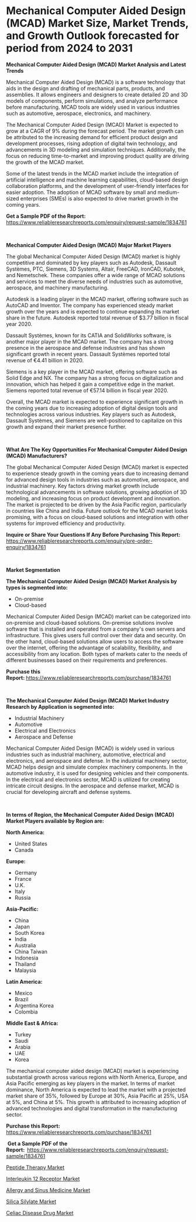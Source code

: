 <p><h1>Mechanical Computer Aided Design (MCAD) Market Size, Market Trends, and Growth Outlook forecasted for period from 2024 to 2031</h1></p><p><strong>Mechanical Computer Aided Design (MCAD) Market Analysis and Latest Trends</strong></p>
<p><p>Mechanical Computer Aided Design (MCAD) is a software technology that aids in the design and drafting of mechanical parts, products, and assemblies. It allows engineers and designers to create detailed 2D and 3D models of components, perform simulations, and analyze performance before manufacturing. MCAD tools are widely used in various industries such as automotive, aerospace, electronics, and machinery.</p><p>The Mechanical Computer Aided Design (MCAD) Market is expected to grow at a CAGR of 9% during the forecast period. The market growth can be attributed to the increasing demand for efficient product design and development processes, rising adoption of digital twin technology, and advancements in 3D modeling and simulation techniques. Additionally, the focus on reducing time-to-market and improving product quality are driving the growth of the MCAD market.</p><p>Some of the latest trends in the MCAD market include the integration of artificial intelligence and machine learning capabilities, cloud-based design collaboration platforms, and the development of user-friendly interfaces for easier adoption. The adoption of MCAD software by small and medium-sized enterprises (SMEs) is also expected to drive market growth in the coming years.</p></p>
<p><strong>Get a Sample PDF of the Report:&nbsp;</strong> <a href="https://www.reliableresearchreports.com/enquiry/request-sample/1834761">https://www.reliableresearchreports.com/enquiry/request-sample/1834761</a></p>
<p>&nbsp;</p>
<p><strong>Mechanical Computer Aided Design (MCAD) Major Market Players</strong></p>
<p><p>The global Mechanical Computer Aided Design (MCAD) market is highly competitive and dominated by key players such as Autodesk, Dassault Systèmes, PTC, Siemens, 3D Systems, Altair, FreeCAD, IronCAD, Kubotek, and Nemetschek. These companies offer a wide range of MCAD solutions and services to meet the diverse needs of industries such as automotive, aerospace, and machinery manufacturing.</p><p>Autodesk is a leading player in the MCAD market, offering software such as AutoCAD and Inventor. The company has experienced steady market growth over the years and is expected to continue expanding its market share in the future. Autodesk reported total revenue of $3.77 billion in fiscal year 2020.</p><p>Dassault Systèmes, known for its CATIA and SolidWorks software, is another major player in the MCAD market. The company has a strong presence in the aerospace and defense industries and has shown significant growth in recent years. Dassault Systèmes reported total revenue of €4.41 billion in 2020.</p><p>Siemens is a key player in the MCAD market, offering software such as Solid Edge and NX. The company has a strong focus on digitalization and innovation, which has helped it gain a competitive edge in the market. Siemens reported total revenue of €57.14 billion in fiscal year 2020.</p><p>Overall, the MCAD market is expected to experience significant growth in the coming years due to increasing adoption of digital design tools and technologies across various industries. Key players such as Autodesk, Dassault Systèmes, and Siemens are well-positioned to capitalize on this growth and expand their market presence further.</p></p>
<p>&nbsp;</p>
<p><strong>What Are The Key Opportunities For Mechanical Computer Aided Design (MCAD) Manufacturers?</strong></p>
<p><p>The global Mechanical Computer Aided Design (MCAD) market is expected to experience steady growth in the coming years due to increasing demand for advanced design tools in industries such as automotive, aerospace, and industrial machinery. Key factors driving market growth include technological advancements in software solutions, growing adoption of 3D modeling, and increasing focus on product development and innovation. The market is projected to be driven by the Asia Pacific region, particularly in countries like China and India. Future outlook for the MCAD market looks promising, with a focus on cloud-based solutions and integration with other systems for improved efficiency and productivity.</p></p>
<p><strong>Inquire or Share Your Questions If Any Before Purchasing This Report:</strong> <a href="https://www.reliableresearchreports.com/enquiry/pre-order-enquiry/1834761">https://www.reliableresearchreports.com/enquiry/pre-order-enquiry/1834761</a></p>
<p>&nbsp;</p>
<p><strong>Market Segmentation</strong></p>
<p><strong>The Mechanical Computer Aided Design (MCAD) Market Analysis by types is segmented into:</strong></p>
<p><ul><li>On-premise</li><li>Cloud-based</li></ul></p>
<p><p>Mechanical Computer Aided Design (MCAD) market can be categorized into on-premise and cloud-based solutions. On-premise solutions involve software that is installed and operated from a company's own servers and infrastructure. This gives users full control over their data and security. On the other hand, cloud-based solutions allow users to access the software over the internet, offering the advantage of scalability, flexibility, and accessibility from any location. Both types of markets cater to the needs of different businesses based on their requirements and preferences.</p></p>
<p><strong>Purchase this Report:&nbsp;</strong><a href="https://www.reliableresearchreports.com/purchase/1834761">https://www.reliableresearchreports.com/purchase/1834761</a></p>
<p>&nbsp;</p>
<p><strong>The Mechanical Computer Aided Design (MCAD) Market Industry Research by Application is segmented into:</strong></p>
<p><ul><li>Industrial Machinery</li><li>Automotive</li><li>Electrical and Electronics</li><li>Aerospace and Defense</li></ul></p>
<p><p>Mechanical Computer Aided Design (MCAD) is widely used in various industries such as industrial machinery, automotive, electrical and electronics, and aerospace and defense. In the industrial machinery sector, MCAD helps design and simulate complex machinery components. In the automotive industry, it is used for designing vehicles and their components. In the electrical and electronics sector, MCAD is utilized for creating intricate circuit designs. In the aerospace and defense market, MCAD is crucial for developing aircraft and defense systems.</p></p>
<p>&nbsp;</p>
<p><strong>In terms of Region, the Mechanical Computer Aided Design (MCAD) Market Players available by Region are:</strong></p>
<p>
    <p> <strong> North America: </strong>
        <ul>
            <li>United States</li>
            <li>Canada</li>
        </ul>
        </p> 
    <p> <strong> Europe: </strong>
        <ul>
            <li>Germany</li>
            <li>France</li>
            <li>U.K.</li>
            <li>Italy</li>
            <li>Russia</li>
        </ul>
        </p> 
    <p> <strong> Asia-Pacific: </strong>
        <ul>
            <li>China</li>
            <li>Japan</li>
            <li>South Korea</li>
            <li>India</li>
            <li>Australia</li>
            <li>China Taiwan</li>
            <li>Indonesia</li>
            <li>Thailand</li>
            <li>Malaysia</li>
        </ul>
        </p> 
    <p> <strong> Latin America: </strong>
        <ul>
            <li>Mexico</li>
            <li>Brazil</li>
            <li>Argentina Korea</li>
            <li>Colombia</li>
        </ul>
        </p> 
    <p> <strong> Middle East & Africa: </strong>
        <ul>
            <li>Turkey</li>
            <li>Saudi</li>
            <li>Arabia</li>
            <li>UAE</li>
            <li>Korea</li>
        </ul>
    </p>
    </p>
<p><p>The mechanical computer aided design (MCAD) market is experiencing substantial growth across various regions with North America, Europe, and Asia Pacific emerging as key players in the market. In terms of market dominance, North America is expected to lead the market with a projected market share of 35%, followed by Europe at 30%, Asia Pacific at 25%, USA at 5%, and China at 5%. This growth is attributed to increasing adoption of advanced technologies and digital transformation in the manufacturing sector.</p></p>
<p><strong>Purchase this Report: </strong><a href="https://www.reliableresearchreports.com/purchase/1834761">https://www.reliableresearchreports.com/purchase/1834761</a></p>
<p>&nbsp;<strong>Get a Sample PDF of the Report:&nbsp;&nbsp;</strong><a href="https://www.reliableresearchreports.com/enquiry/request-sample/1834761">https://www.reliableresearchreports.com/enquiry/request-sample/1834761</a></p>
<p><strong></strong></p>
<p><p><a href="https://medium.com/@jensenklein/peptide-therapy-market-competitive-analysis-market-trends-and-forecast-to-2031-d6992b5892a1">Peptide Therapy Market</a></p><p><a href="https://medium.com/@jensenklein/interleukin-12-receptor-market-comprehensive-assessment-by-type-application-and-geography-c321f46f3958">Interleukin 12 Receptor Market</a></p><p><a href="https://medium.com/@jensenklein/allergy-and-sinus-medicine-market-comprehensive-assessment-by-type-application-and-geography-93800c2d97db">Allergy and Sinus Medicine Market</a></p><p><a href="https://medium.com/@jensenklein/silica-silylate-market-insight-market-trends-growth-forecasted-from-2024-to-2031-4f7fc69be7a7">Silica Silylate Market</a></p><p><a href="https://medium.com/@jensenklein/celiac-disease-drug-market-size-and-market-trends-complete-industry-overview-2024-to-2031-0c35a4b05132">Celiac Disease Drug Market</a></p></p>